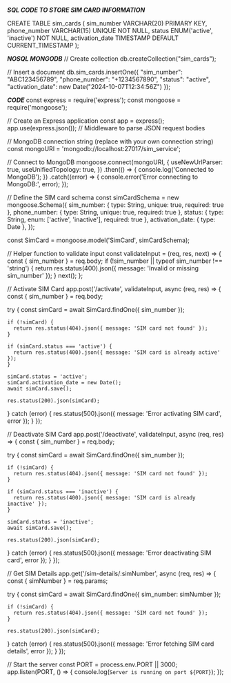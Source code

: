 ***SQL CODE TO STORE SIM CARD INFORMATION*** 

CREATE TABLE sim_cards (
    sim_number VARCHAR(20) PRIMARY KEY,
    phone_number VARCHAR(15) UNIQUE NOT NULL,
    status ENUM('active', 'inactive') NOT NULL,
    activation_date TIMESTAMP DEFAULT CURRENT_TIMESTAMP
);



***NOSQL MONGODB***
// Create collection
db.createCollection("sim_cards");

// Insert a document
db.sim_cards.insertOne({
  "sim_number": "ABC123456789",
  "phone_number": "+1234567890",
  "status": "active",
  "activation_date": new Date("2024-10-07T12:34:56Z")
});



***CODE***
const express = require('express');
const mongoose = require('mongoose');

// Create an Express application
const app = express();
app.use(express.json()); // Middleware to parse JSON request bodies

// MongoDB connection string (replace with your own connection string)
const mongoURI = 'mongodb://localhost:27017/sim_service';

// Connect to MongoDB
mongoose.connect(mongoURI, {
  useNewUrlParser: true,
  useUnifiedTopology: true,
})
.then(() => {
  console.log('Connected to MongoDB');
})
.catch((error) => {
  console.error('Error connecting to MongoDB:', error);
});

// Define the SIM card schema
const simCardSchema = new mongoose.Schema({
  sim_number: { type: String, unique: true, required: true },
  phone_number: { type: String, unique: true, required: true },
  status: { type: String, enum: ['active', 'inactive'], required: true },
  activation_date: { type: Date },
});

const SimCard = mongoose.model('SimCard', simCardSchema);

// Helper function to validate input
const validateInput = (req, res, next) => {
  const { sim_number } = req.body;
  if (!sim_number || typeof sim_number !== 'string') {
    return res.status(400).json({ message: 'Invalid or missing sim_number' });
  }
  next();
};

// Activate SIM Card
app.post('/activate', validateInput, async (req, res) => {
  const { sim_number } = req.body;

  try {
    const simCard = await SimCard.findOne({ sim_number });

    if (!simCard) {
      return res.status(404).json({ message: 'SIM card not found' });
    }

    if (simCard.status === 'active') {
      return res.status(400).json({ message: 'SIM card is already active' });
    }

    simCard.status = 'active';
    simCard.activation_date = new Date();
    await simCard.save();

    res.status(200).json(simCard);
  } catch (error) {
    res.status(500).json({ message: 'Error activating SIM card', error });
  }
});

// Deactivate SIM Card
app.post('/deactivate', validateInput, async (req, res) => {
  const { sim_number } = req.body;

  try {
    const simCard = await SimCard.findOne({ sim_number });

    if (!simCard) {
      return res.status(404).json({ message: 'SIM card not found' });
    }

    if (simCard.status === 'inactive') {
      return res.status(400).json({ message: 'SIM card is already inactive' });
    }

    simCard.status = 'inactive';
    await simCard.save();

    res.status(200).json(simCard);
  } catch (error) {
    res.status(500).json({ message: 'Error deactivating SIM card', error });
  }
});

// Get SIM Details
app.get('/sim-details/:simNumber', async (req, res) => {
  const { simNumber } = req.params;

  try {
    const simCard = await SimCard.findOne({ sim_number: simNumber });

    if (!simCard) {
      return res.status(404).json({ message: 'SIM card not found' });
    }

    res.status(200).json(simCard);
  } catch (error) {
    res.status(500).json({ message: 'Error fetching SIM card details', error });
  }
});

// Start the server
const PORT = process.env.PORT || 3000;
app.listen(PORT, () => {
  console.log(`Server is running on port ${PORT}`);
});

